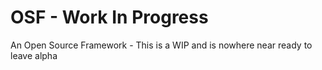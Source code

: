 # OSF - Work In Progress
An Open Source Framework - This is a WIP and is nowhere near ready to leave alpha
